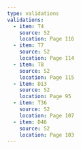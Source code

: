 ```yaml
---
type: validations
validations:
  - item: T4
    source: S2
    location: Page 116
  - item: T7
    source: S2
    location: Page 114
  - item: T8
    source: S2
    location: Page 115
  - item: D13
    source: S2
    location: Page 95
  - item: T36
    source: S2
    location: Page 107
  - item: D46
    source: S2
    location: Page 103
---
```

